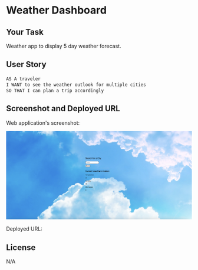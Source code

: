 # Weather Dashboard

## Your Task

Weather app to display 5 day weather forecast.
 
## User Story

```text
AS A traveler
I WANT to see the weather outlook for multiple cities
SO THAT I can plan a trip accordingly
```

## Screenshot and Deployed URL

Web application's screenshot:

![weather app](./assets/screenshot.png)

Deployed URL: 

## License

N/A
